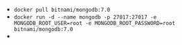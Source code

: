 - `docker pull bitnami/mongodb:7.0`
- `docker run -d --name mongodb -p 27017:27017 -e MONGODB_ROOT_USER=root -e MONGODB_ROOT_PASSWORD=root bitnami/mongodb:7.0`
- 